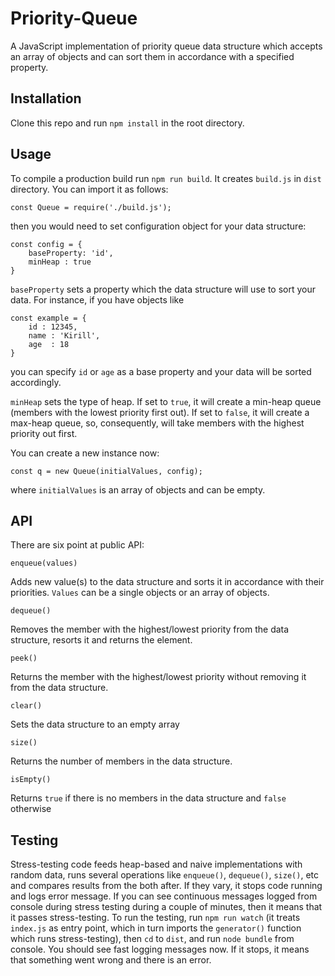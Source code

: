 # Priority-Queue
A JavaScript implementation of priority queue data structure which accepts an array of objects and can sort them in accordance with a specified property.

## Installation
Clone this repo and run `npm install` in the root directory.

## Usage
To compile a production build run `npm run build`. It creates `build.js` in `dist` directory. You can import it as follows:

`const Queue = require('./build.js');`

then you would need to set configuration object for your data structure:

```
const config = {
    baseProperty: 'id',
    minHeap : true
}
```

`baseProperty` sets a property which the data structure will use to sort your data. For instance, if you have objects like

```
const example = {
    id : 12345,
    name : 'Kirill',
    age  : 18
}
```

you can specify `id` or `age` as a base property and your data will be sorted accordingly.

`minHeap` sets the type of heap. If set to `true`, it will create a min-heap queue (members with the lowest priority first out). If set to `false`, it will create
a max-heap queue, so, consequently, will take members with the highest priority out first.

You can create a new instance now:

```
const q = new Queue(initialValues, config);
```
where `initialValues` is an array of objects and can be empty.

## API
There are six point at public API:

```
enqueue(values)
```

Adds new value(s) to the data structure and sorts it in accordance with their priorities. `Values` can be a single objects or an array of objects.

```
dequeue()
```

Removes the member with the highest/lowest priority from the data structure, resorts it and returns the element.

```
peek()
```

Returns the member with the highest/lowest priority without removing it from the data structure.

```
clear()
```

Sets the data structure to an empty array

```
size()
```

Returns the number of members in the data structure.

```
isEmpty()
```

Returns `true` if there is no members in the data structure and `false` otherwise


## Testing
Stress-testing code feeds heap-based and naive implementations with random data, runs several operations like `enqueue()`, `dequeue()`, `size()`, etc and compares
results from the both after. If they vary, it stops code running and logs error message. If you can  see continuous messages logged from console
during stress testing during a couple of minutes, then it means that it passes stress-testing. To run the testing, run `npm run watch` (it treats `index.js`
as entry point, which in turn  imports the `generator()` function which runs stress-testing), then `cd` to `dist`, and run `node bundle` from console.
You should see fast logging messages now. If it stops, it means that something went wrong and there is an error.

